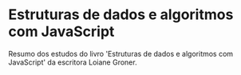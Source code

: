 # Estruturas de dados e algoritmos com JavaScript
Resumo dos estudos do livro 'Estruturas de dados e algoritmos com JavaScript' da escritora Loiane Groner.
